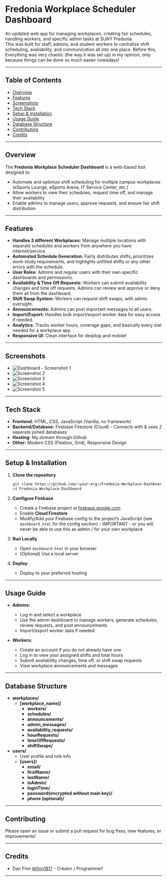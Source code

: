 # Fredonia Workplace Scheduler Dashboard

An updated web app for managing workplaces, creating fair schedules, handling workers, and specific admin tasks at SUNY Fredonia.  
This was built for staff, admins, and student workers to centralize shift scheduling, availability, and communication all into one place. Before this, Everything was very chaotic (the way it was set up) in my opinion, only because things can be done so much easier nowadays!

---

## Table of Contents

- [Overview](#overview)
- [Features](#features)
- [Screenshots](#screenshots)
- [Tech Stack](#tech-stack)
- [Setup & Installation](#setup--installation)
- [Usage Guide](#usage-guide)
- [Database Structure](#database-structure)
- [Contributing](#contributing)
- [Credits](#credits)

---

## Overview

The **Fredonia Workplace Scheduler Dashboard** is a web-based tool designed to:
- Automate and optimize shift scheduling for multiple campus workplaces (eSports Lounge, eSports Arena, IT Service Center, etc.)
- Allow workers to view their schedules, request time off, and manage their availability
- Enable admins to manage users, approve requests, and ensure fair shift distribution

---

## Features

- **Handles 3 different Workplaces:** Manage multiple locations with separate schedules and workers from anywhere you have internet/service.
- **Automated Schedule Generation:** Fairly distributes shifts, prioritizes work-study requirements, and highlights unfilled shifts or any other errors with the schedule.
- **User Roles:** Admins and regular users with their own specific dashboards and permissions.
- **Availability & Time Off Requests:** Workers can submit availability changes and time off requests. Admins can review and approve or deny them all from the dashboard.
- **Shift Swap System:** Workers can request shift swaps, with admin oversight.
- **Announcements:** Admins can post important messages to all users.
- **Import/Export:** Handles bulk import/export worker data for easy access if needed.
- **Analytics:** Tracks worker hours, coverage gaps, and basically every stat needed for a workplace app.
- **Responsive UI:** Clean interface for desktop and mobile!

---

## Screenshots

<!-- Add screenshots here for visual appeal -->
- ![Dashboard - Screenshot 1](images/dashboard-overview-1.png)
- ![Screenshot 2](images/dashboard-overview-2.png)
- ![Screenshot 3 ](images/dashboard-overview-3.png)
- ![Screenshot 4](images/dashboard-overview-4.png)
- ![Screenshot 5](images/dashboard-overview-5.png)

---

## Tech Stack

- **Frontend:** HTML, CSS, JavaScript (Vanilla, no framework)
- **Backend/Database:** Firebase Firestore (Cloud) - Connects with & uses 2 seperate joined databases
- **Hosting:** My domain through Github
- **Other:** Modern CSS (Flexbox, Grid), Responsive Design

---

## Setup & Installation

1. **Clone the repository**
   ```bash
   git clone https://github.com/<your-org>/Fredonia-Workplace-Dashboard.git
   cd Fredonia-Workplace-Dashboard
   ```

2. **Configure Firebase**
   - Create a Firebase project at [firebase.google.com](https://firebase.google.com/)
   - Enable **Cloud Firestore**
   - Modify/Add your Firebase config to the project’s JavaScript (see `dashboard.html` for the config section) - IMPORTANT - or you will never be able to use this as admin / for your own workplace

3. **Run Locally**
   - Open `dashboard.html` in your browser
   - (Optional) Use a local server

4. **Deploy**
   - Deploy to your preferred hosting

---

## Usage Guide

- **Admins:**  
  - Log in and select a workplace
  - Use the admin dashboard to manage workers, generate schedules, review requests, and post announcements
  - Import/export worker data if needed

- **Workers:**  
  - Create an account if you do not already have one
  - Log in to view your assigned shifts and total hours
  - Submit availability changes, time off, or shift swap requests
  - View workplace announcements and messages

---

## Database Structure

- **workplaces/**
  - **[workplace_name]/**
    - **workers/**
    - **schedules/**
    - **announcements/**
    - **admin_messages/**
    - **availability_requests/**
    - **hourRequests/**
    - **timeOffRequests/**
    - **shiftSwaps/**
- **users/**
  - User profile and role info
  - **[users]/**
      - **email/**
      - **firstName/**
      - **lastName/**
      - **isAdmin/**
      - **loginTime/**
      - **password(encrypted without main key)/**
      - **phone (optional)/**

---

## Contributing
 
Please open an issue or submit a pull request for bug fixes, new features, or improvements!

---

## Credits

- Dan Finn [@finn1817](https://www.github.com/finn1817) - Creator / Programmer!
---

